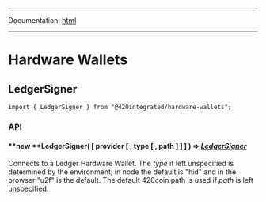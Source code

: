 -----

Documentation: [html](https://420integrated.com/wiki/)

-----

Hardware Wallets
================

LedgerSigner
------------

```
import { LedgerSigner } from "@420integrated/hardware-wallets";
```

### API

#### **new ****LedgerSigner**( [ provider [ , type [ , path ] ] ] ) => *[LedgerSigner](/v5/api/other/hardware/#hw-ledger)*

Connects to a Ledger Hardware Wallet. The *type* if left unspecified is determined by the environment; in node the default is "hid" and in the browser "u2f" is the default. The default 420coin path is used if *path* is left unspecified.



